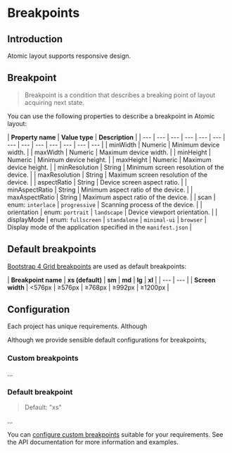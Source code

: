 # Breakpoints

## Introduction

Atomic layout supports responsive design.

## Breakpoint

> Breakpoint is a condition that describes a breaking point of layout acquiring next state.

You can use the following properties to describe a breakpoint in Atomic layout:

| **Property name** | **Value type** | **Description** |
| --- | --- | --- | --- | --- | --- | --- | --- | --- | --- | --- | --- | --- |
| minWidth | Numeric | Minimum device width. |
| maxWidth | Numeric | Maximum device width. |
| minHeight | Numeric | Minimum device height. |
| maxHeight | Numeric | Maximum device height. |
| minResolution | String | Minimum screen resolution of the device. |
| maxResolution | String | Maximum screen resolution of the device. |
| aspectRatio | String | Device screen aspect ratio. |
| minAspectRatio | String | Minimum aspect ratio of the device. |
| maxAspectRatio | String | Maximum aspect ratio of the device. |
| scan | enum: `interlace` \| `progressive` | Scanning process of the device. |
| orientation | enum: `portrait` \| `landscape` | Device viewport orientation. |
| displayMode | enum: `fullscreen` \| `standalone` \| `minimal-ui` \| `browser` | Display mode of the application specified in the `manifest.json` |

## Default breakpoints

[Bootstrap 4 Grid breakpoints](https://getbootstrap.com/docs/4.0/layout/grid/#grid-options) are used as default breakpoints:

| **Breakpoint name** | **xs \(default\)** | **sm** | **md** | **lg** | **xl** |
| --- | --- |
| **Screen width** | &lt;576px | ≥576px | ≥768px | ≥992px | ≥1200px |

## Configuration

Each project has unique requirements. Although 

Although we provide sensible default configurations for breakpoints, 

### Custom breakpoints

...

### Default breakpoint

> Default: "xs"

...

You can [configure custom breakpoints](../api/layout/configure.md#breakpoints) suitable for your requirements. See the API documentation for more information and examples.

